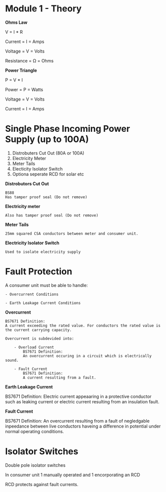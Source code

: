 # Module 1 - Theory

**Ohms Law**

V = I * R

Current = I = Amps

Voltage = V = Volts

Resistance = Ω = Ohms

**Power Triangle**

P = V * I

Power = P = Watts

Voltage = V = Volts

Current = I = Amps


# Single Phase Incoming Power Supply (up to 100A)

1. Distrobuters Cut Out (80A or 100A)
2. Electricity Meter
3. Meter Tails
4. Electicity Isolator Switch
5. Optiona seperate RCD for solar etc


**Distrobutors Cut Out**

    BS88
    Has tamper proof seal (Do not remove)

**Electricity meter**

    Also has tamper proof seal (Do not remove)

**Meter Tails**

    25mm squared CSA conductors between meter and consumer unit.

**Electricity Isolator Switch**

    Used to isolate electricity supply


# Fault Protection

A consumer unit must be able to handle:

    - Overcurrent Conditions

    - Earth Leakage Current Conditions

**Overcurrent**

    BS7671 Definition:
    A current exceeding the rated value. For conductors the rated value is the current carrying capacity.

    Overcurrent is subdevided into:

        - Overload Current
            BS7671 Definition:
            An overcurrent occuring in a circuit which is electrically sound.

        - Fault Current
            BS7671 Definition:
            A current resulting from a fault.

**Earth Leakage Current**

BS7671 Definition:
Electric current appeaaring in a protective conductor such as leaking current or electric current resulting from an insulation fault.

**Fault Current**

BS7671 Definition:
An overcurrent resulting from a fault of negledgable inpeedance between live conductors haveing a difference in potential under normal operating conditions.

# Isolator Switches 

Double pole isolator switches 

In consumer unit 1 manually operated and 1 encorporating an RCD

RCD protects against fault currents.